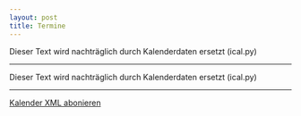 ```yaml
---
layout: post
title: Termine
---
```


<!-- ical:summary -->
Dieser Text wird nachträglich durch Kalenderdaten ersetzt (ical.py)
<!-- /ical:summary -->

<hr/>

<!-- ical:full -->
Dieser Text wird nachträglich durch Kalenderdaten ersetzt (ical.py)
<!-- /ical:full -->

<hr>

[Kalender XML abonieren](https://www.google.com/calendar/feeds/bhj0m4hpsiqa8gpfdo8vb76p7k%40group.calendar.google.com/public/basic)
